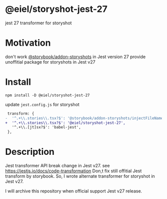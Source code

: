 # @eiel/storyshot-jest-27
jest 27 transformer for storyshot

# Motivation

don't work [@storybook/addon-storyshots](https://www.npmjs.com/package/@storybook/addon-storyshots) in Jest version 27
provide unoffitial package for storyshots in Jest v27

# Install

```
npm install -D @eiel/storyshot-jest-27
```

update `jest.config.js` for storyshot

```diff
 transform: {
-  '^.+\\.stories\\.tsx?$': '@storybook/addon-storyshots/injectFileName',
+  '^.+\\.stories\\.tsx?$': '@eiel/storyshot-jest-27',
   '^.+\\.[jt]sx?$': 'babel-jest',
 },
```

# Description

Jest transformer API break change in Jest v27.
see https://jestjs.io/docs/code-transformation
Don,t fix still offitial Jest transform by storybook.
So, I wrote alternate transformer for storyshot in Jest v27.

I will archive this repository when official support Jest v27 release.
